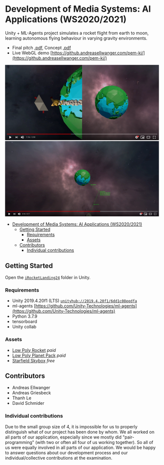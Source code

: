 # Development of Media Systems: AI Applications (WS2020/2021)
Unity + ML-Agents project simulates a rocket flight from earth to moon, learning autonomous flying behaviour in varying gravity environments.

- Final pitch [.pdf](./docs/2020-03-05%20PEM-KI%20Final%20pitch.pdf), Concept [.pdf](./docs/2021-02-24%20PEM-KI%20Concept.pdf)
- Live WebGL demo [https://github.andreasellwanger.com/pem-ki/](https://github.andreasellwanger.com/pem-ki/)

[![Product demo](./docs/www.youtube.com_watch_v=hdwXt3sRDyw.png)](https://www.youtube.com/watch?v=hdwXt3sRDyw)
[![Visualisation demo](./docs/www.youtube.com_watch_v=Akr53fdszY8.png)](https://www.youtube.com/watch?v=Akr53fdszY8)

- [Development of Media Systems: AI Applications (WS2020/2021)](#development-of-media-systems-ai-applications-ws20202021)
  - [Getting Started](#getting-started)
    - [Requirements](#requirements)
    - [Assets](#assets)
  - [Contributors](#contributors)
    - [Individual contributions](#individual-contributions)

## Getting Started
Open the [`iRocketLanding24`](./iRocketLanding24) folder in Unity.
### Requirements
- Unity 2019.4.20f1 (LTS) [`unityhub://2019.4.20f1/6dd1c08eedfa`](unityhub://2019.4.20f1/6dd1c08eedfa)
- ml-agents [https://github.com/Unity-Technologies/ml-agents](https://github.com/Unity-Technologies/ml-agents)
- Python 3.7.9
- tensorboard
- Unity collab
  
### Assets
- [Low Poly Rocket](https://assetstore.unity.com/packages/vfx/particles/low-poly-rocket-trail-75911) _paid_
- [Low Poly Planet Pack](https://assetstore.unity.com/packages/3d/planets-pack-72089) _paid_
- [Starfield Skybox](https://assetstore.unity.com/packages/2d/textures-materials/sky/starfield-skybox-92717) _free_

## Contributors

- Andreas Ellwanger
- Andreas Griesbeck
- Thanh Le
- David Schmider

### Individual contributions

Due to the small group size of 4, it is impossible for us to properly distinguish what of our project has been done by whom. We all worked on all parts of our application, especially since we mostly did "pair-programming" (with two or often all four of us working together). So all of us were equally involved in all parts of our application. We would be happy to answer questions about our development process and our individual/collective contributions at the examination.
